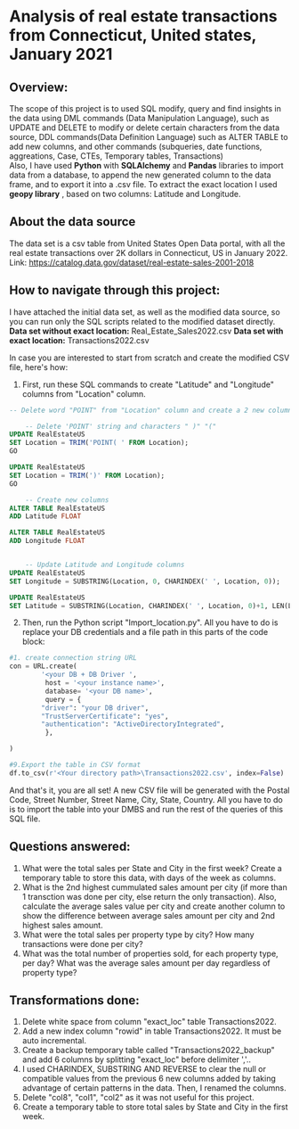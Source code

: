 # Analysis of real estate transactions from Connecticut, United states, January 2021

## Overview:
The scope of this project is to used SQL modify, query and find insights in the data using DML commands (Data Manipulation Language), such as UPDATE and DELETE to modify or delete certain characters from the data source, DDL commands(Data Definition Language) such as ALTER TABLE to add new columns, and other commands (subqueries, date functions, aggreations, Case, CTEs, Temporary tables, Transactions) <br>
Also, I have used **Python** with **SQLAlchemy** and **Pandas** libraries to import data from a database, to append the new generated column to the data frame, and to export it into a .csv file. To extract the exact location I used  **geopy library** , based on two columns: Latitude and Longitude.
 

## About the data source
The data set is a csv table from United States Open Data portal, with all the real estate transactions over 2K dollars in Connecticut, US in January 2022. 
Link: https://catalog.data.gov/dataset/real-estate-sales-2001-2018



## How to navigate through this project:
I have attached the initial data set, as well as the modified data source, so you can run only the SQL scripts related to the modified dataset directly. 
**Data set without exact location:** Real_Estate_Sales2022.csv
**Data set with exact location:** Transactions2022.csv

In case you are interested to start from scratch and create the modified CSV file, here's how:


1. First, run these SQL commands to create "Latitude" and "Longitude" columns from "Location" column.

```SQL
-- Delete word "POINT" from "Location" column and create a 2 new columns: Latitude and longitude based on 'Location' file

	-- Delete 'POINT' string and characters " )" "("
UPDATE RealEstateUS 
SET Location = TRIM('POINT( ' FROM Location);
GO

UPDATE RealEstateUS 
SET Location = TRIM(')' FROM Location);
GO

	-- Create new columns
ALTER TABLE RealEstateUS
ADD Latitude FLOAT  

ALTER TABLE RealEstateUS
ADD Longitude FLOAT  


	-- Update Latitude and Longitude columns
UPDATE RealEstateUS
SET Longitude = SUBSTRING(Location, 0, CHARINDEX(' ', Location, 0));

UPDATE RealEstateUS
SET Latitude = SUBSTRING(Location, CHARINDEX(' ', Location, 0)+1, LEN(Location));
```

2. Then, run the Python script "Import_location.py". All you have to do is replace your DB credentials and a file path in this parts of the code block:

```python
#1. create connection string URL
con = URL.create(
        '<your DB + DB Driver ',
         host = '<your instance name>',
         database= '<your DB name>',
         query = {
        "driver": "your DB driver",
        "TrustServerCertificate": "yes",
        "authentication": "ActiveDirectoryIntegrated",
         },

)

#9.Export the table in CSV format
df.to_csv(r'<Your directory path>\Transactions2022.csv', index=False)

```
And that's it, you are all set! A new CSV file will be generated with the Postal Code, Street Number, Street Name, City, State, Country. All you have to do is to import the table into your DMBS and run the rest of the queries of this SQL file.


## Questions answered:
1. What were the total sales per State and City in the first week? Create a temporary table to store this data, with days of the week as columns.
2. What is the 2nd highest cummulated sales amount per city (if more than 1 transction was done per city, else return the only transaction). 
Also, calculate the average sales value per city and create another column to show the difference between average sales amount per city and 2nd highest sales amount.
3. What were the total sales per property type by city? How many transactions were done per city?
4. What was the total number of properties sold, for each property type, per day? What was the average sales amount per day regardless of property type?



## Transformations done:
1. Delete white space from column "exact_loc" table Transactions2022.
2. Add a new index column "rowid" in table Transactions2022. It must  be auto incremental.
3. Create a backup temporary table called "Transactions2022_backup" and add 6 columns by splitting "exact_loc"  before delimiter ','..
4. I used CHARINDEX, SUBSTRING AND REVERSE to clear the null or compatible values from the previous 6 new columns added by taking advantage of certain patterns in the data. Then, I renamed the columns.
5. Delete "col8", "col1", "col2" as it was not useful for this project.
6. Create a temporary table to store total sales by State and City in the first week.